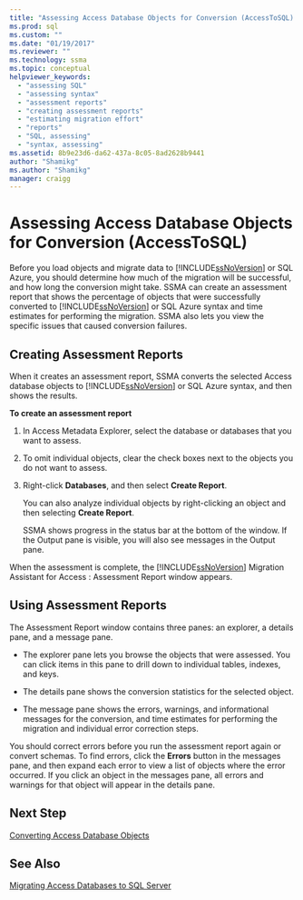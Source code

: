 ```yaml
---
title: "Assessing Access Database Objects for Conversion (AccessToSQL) | Microsoft Docs"
ms.prod: sql
ms.custom: ""
ms.date: "01/19/2017"
ms.reviewer: ""
ms.technology: ssma
ms.topic: conceptual
helpviewer_keywords: 
  - "assessing SQL"
  - "assessing syntax"
  - "assessment reports"
  - "creating assessment reports"
  - "estimating migration effort"
  - "reports"
  - "SQL, assessing"
  - "syntax, assessing"
ms.assetid: 8b9e23d6-da62-437a-8c05-8ad2628b9441
author: "Shamikg"
ms.author: "Shamikg"
manager: craigg
---
```

# Assessing Access Database Objects for Conversion (AccessToSQL)
Before you load objects and migrate data to [!INCLUDE[ssNoVersion](../../includes/ssnoversion-md.md)] or SQL Azure, you should determine how much of the migration will be successful, and how long the conversion might take. SSMA can create an assessment report that shows the percentage of objects that were successfully converted to [!INCLUDE[ssNoVersion](../../includes/ssnoversion-md.md)] or SQL Azure syntax and time estimates for performing the migration. SSMA also lets you view the specific issues that caused conversion failures.  
  
## Creating Assessment Reports  
When it creates an assessment report, SSMA converts the selected Access database objects to [!INCLUDE[ssNoVersion](../../includes/ssnoversion-md.md)] or SQL Azure syntax, and then shows the results.  
  
**To create an assessment report**  
  
1.  In Access Metadata Explorer, select the database or databases that you want to assess.  
  
2.  To omit individual objects, clear the check boxes next to the objects you do not want to assess.  
  
3.  Right-click **Databases**, and then select **Create Report**.  
  
    You can also analyze individual objects by right-clicking an object and then selecting **Create Report**.  
  
    SSMA shows progress in the status bar at the bottom of the window. If the Output pane is visible, you will also see messages in the Output pane.  
  
When the assessment is complete, the [!INCLUDE[ssNoVersion](../../includes/ssnoversion-md.md)] Migration Assistant for Access : Assessment Report window appears.  
  
## Using Assessment Reports  
The Assessment Report window contains three panes: an explorer, a details pane, and a message pane.  
  
-   The explorer pane lets you browse the objects that were assessed. You can click items in this pane to drill down to individual tables, indexes, and keys.  
  
-   The details pane shows the conversion statistics for the selected object.  
  
-   The message pane shows the errors, warnings, and informational messages for the conversion, and time estimates for performing the migration and individual error correction steps.  
  
You should correct errors before you run the assessment report again or convert schemas. To find errors, click the **Errors** button in the messages pane, and then expand each error to view a list of objects where the error occurred. If you click an object in the messages pane, all errors and warnings for that object will appear in the details pane.  
  
## Next Step  
[Converting Access Database Objects](converting-access-database-objects-accesstosql.md)  
  
## See Also  
[Migrating Access Databases to SQL Server](migrating-access-databases-to-sql-server-azure-sql-db-accesstosql.md)  
  
